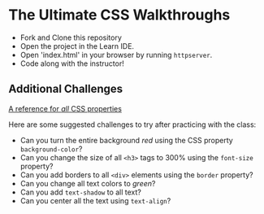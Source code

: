# The Ultimate CSS Walkthroughs

+ Fork and Clone this repository
+ Open the project in the Learn IDE.
+ Open 'index.html' in your browser by running `httpserver`.
+ Code along with the instructor!

## Additional Challenges

[A reference for _all_ CSS properties](https://www.w3schools.com/cssref/default.asp)

Here are some suggested challenges to try after practicing with the class:

* Can you turn the entire background _red_ using the CSS property `background-color`?
* Can you change the size of all `<h3>` tags to 300% using the `font-size` property?
* Can you add borders to all `<div>` elements using the `border` property?
* Can you change all text colors to _green_?
* Can you add `text-shadow` to all text?
* Can you center all the text using `text-align`?
